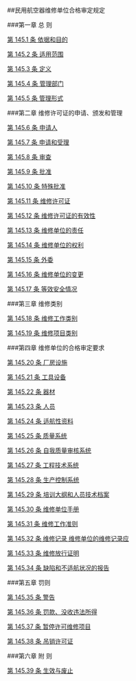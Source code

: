 ##民用航空器维修单位合格审定规定

###第一章  总	则

[第 145.1 条    依据和目的](CCAR.145.1.MD)

[第 145.2 条    适用范围 ](CCAR.145.2.MD)

[第 145.3 条    定义 ](CCAR.145.3.MD)

[第 145.4 条    管理部门 ](CCAR.145.4.MD)

[第 145.5 条    管理形式 ](CCAR.145.5.MD)

###第二章  维修许可证的申请、颁发和管理

[第 145.6 条    申请人 ](CCAR.145.6.MD)

[第 145.7 条    申请和受理](CCAR.145.7.MD)

[第 145.8 条    审查](CCAR.145.8.MD)

[第 145.9 条    批准 ](CCAR.145.9.MD)

[第 145.10 条    特殊批准 ](CCAR.145.10.MD)

[第 145.11 条    维修许可证](CCAR.145.11.MD)

[第 145.12 条    维修许可证的有效性 ](CCAR.145.12.MD)

[第 145.13 条    维修单位的责任](CCAR.145.13.MD)

[第 145.14 条    维修单位的权利](CCAR.145.14.MD)

[第 145.15 条    外委](CCAR.145.15.MD)

[第 145.16 条    维修单位的变更](CCAR.145.16.MD)

[第 145.17 条    等效安全情况](CCAR.145.17.MD)

###第三章  维修类别

[第 145.18 条    维修工作类别 ](CCAR.145.18.MD)

[第 145.19 条    维修项目类别](CCAR.145.19.MD)

###第四章	维修单位的合格审定要求

[第 145.20 条    厂房设施 ](CCAR.145.20.MD)

[第 145.21 条    工具设备](CCAR.145.21.MD)

[第 145.22 条    器材](CCAR.145.22.MD)

[第 145.23 条    人员](CCAR.145.23.MD)

[第 145.24 条    适航性资料](CCAR.145.24.MD)

[第 145.25 条    质量系统](CCAR.145.25.MD)

[第 145.26 条    自我质量审核系统](CCAR.145.26.MD)

[第 145.27 条    工程技术系统](CCAR.145.27.MD)

[第 145.28 条    生产控制系统](CCAR.145.28.MD)

[第 145.29 条    培训大纲和人员技术档案](CCAR.145.29.MD)

[第 145.30 条    维修单位手册](CCAR.145.30.MD)

[第 145.31 条    维修工作准则](CCAR.145.31.MD)

[第 145.32 条    维修记录 维修单位的维修记录应](CCAR.145.32.MD)

[第 145.33 条    维修放行证明 ](CCAR.145.33.MD)

[第 145.34 条    缺陷和不适航状况的报告](CCAR.145.34.MD)

###第五章	罚则

[第 145.35 条    警告](CCAR.145.35.MD)

[第 145.36 条    罚款、没收违法所得](CCAR.145.36.MD)

[第 145.37 条    暂停许可维修项目](CCAR.145.37.MD)

[第 145.38 条    吊销许可证](CCAR.145.38.MD)

###第六章	附	则

[第 145.39 条    生效与废止](CCAR.145.39.MD)